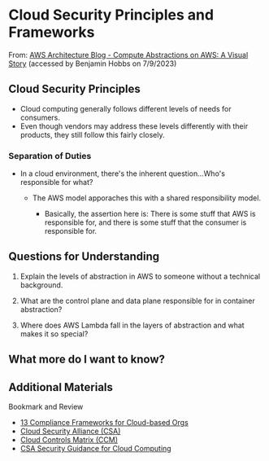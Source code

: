 # Cloud Security Principles and Frameworks

From: [AWS Architecture Blog - Compute Abstractions on AWS: A Visual Story](https://aws.amazon.com/blogs/architecture/compute-abstractions-on-aws-a-visual-story/) (accessed by Benjamin Hobbs on 7/9/2023)

## Cloud Security Principles

* Cloud computing generally follows different levels of needs for consumers.
* Even though vendors may address these levels differently with their products, they still follow this fairly closely.


### Separation of Duties
* In a cloud environment, there's the inherent question...Who's responsible for what? 
   * The AWS model apporaches this with a shared responsibility model.

     * Basically, the assertion here is: There is some stuff that AWS is responsible for, and there is some stuff that the consumer is responsible for.







## Questions for Understanding

1. Explain the levels of abstraction in AWS to someone without a technical background.

2. What are the control plane and data plane responsible for in container abstraction?

3. Where does AWS Lambda fall in the layers of abstraction and what makes it so special?

## What more do I want to know? 

## Additional Materials

Bookmark and Review
* [13 Compliance Frameworks for Cloud-based Orgs]()
* [Cloud Security Alliance (CSA)]()
* [Cloud Controls Matrix (CCM)]()
* [CSA Security Guidance for Cloud Computing]()